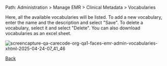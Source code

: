 Path: Administration > Manage EMR > Clinical Metadata > Vocabularies

Here, all the available vocabularies will be listed. To add a new vocabulary, enter the name and the description and select "Save". To delete a vocabulary, select it and select "Delete". You can also download vocabularies as an excel sheet. 

![screencapture-qa-carecode-org-qa1-faces-emr-admin-vocabularies-xhtml-2025-04-24-07_41_46](https://github.com/user-attachments/assets/e833a6d8-5719-474d-9697-312a9c980842)

[Back](https://github.com/hmislk/hmis/wiki/Manage-EHR)